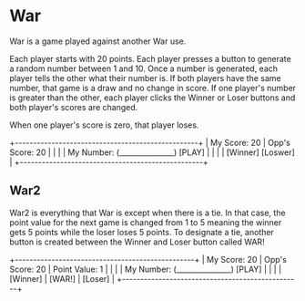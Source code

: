 # War   

War is a game played against another War use.

Each player starts with 20 points. Each player presses a button to generate a random number between 1 and 10. Once a number is generated, each player tells the other what their number is. If both players have the same number, that game is a draw and no change in score. If one player's number is greater than the other, each player clicks the Winner or Loser buttons and both player's scores are changed.

When one player's score is zero, that player loses.

+--------------------------------------------------+
| My Score: 20 | Opp's Score: 20                   |
|                                                  |
| My Number: (_______________) [PLAY]              |
|                                                  |
| [Winner] [Loswer]                                |
+--------------------------------------------------+

## War2

War2 is everything that War is except when there is a tie. In that case, the point value for the next game is changed from 1 to 5 meaning the winner gets 5 points while the loser loses 5 points. To designate a tie, another button is created between the Winner and Loser button called WAR!

+-------------------------------------------------+
| My Score: 20 | Opp's Score: 20 | Point Value: 1 |
|                                                 |
| My Number: (_______________) [PLAY]             |
|                                                 |
| [Winner] | [WAR!] | [Loser]                     |
+-------------------------------------------------+
